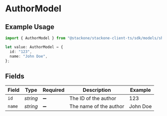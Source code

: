 # AuthorModel

## Example Usage

```typescript
import { AuthorModel } from "@stackone/stackone-client-ts/sdk/models/shared";

let value: AuthorModel = {
  id: "123",
  name: "John Doe",
};
```

## Fields

| Field                  | Type                   | Required               | Description            | Example                |
| ---------------------- | ---------------------- | ---------------------- | ---------------------- | ---------------------- |
| `id`                   | *string*               | :heavy_minus_sign:     | The ID of the author   | 123                    |
| `name`                 | *string*               | :heavy_minus_sign:     | The name of the author | John Doe               |